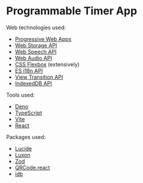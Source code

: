# Programmable Timer App

Web technologies used:

- [Progressive Web Apps](https://developer.mozilla.org/en-US/docs/Web/Progressive_web_apps)
- [Web Storage API](https://developer.mozilla.org/en-US/docs/Web/API/Web_Storage_API)
- [Web Speech API](https://developer.mozilla.org/en-US/docs/Web/API/Web_Speech_API)
- [Web Audio API](https://developer.mozilla.org/en-US/docs/Web/API/Web_Audio_API)
- [CSS Flexbox](https://developer.mozilla.org/en-US/docs/Web/CSS/CSS_flexible_box_layout)
  (extensively)
- [ES i18n API](https://developer.mozilla.org/en-US/docs/Web/JavaScript/Reference/Global_Objects/Intl)
- [View Transition API](https://developer.mozilla.org/en-US/docs/Web/API/View_Transition_API)
- [IndexedDB API](https://developer.mozilla.org/en-US/docs/Web/API/IndexedDB_API)

Tools used:

- [Deno](https://deno.com/)
- [TypeScript](https://www.typescriptlang.org/)
- [Vite](https://vite.dev/)
- [React](https://react.dev/)

Packages used:

- [Lucide](https://lucide.dev/)
- [Luxon](https://moment.github.io/luxon/)
- [Zod](https://zod.dev/)
- [QRCode.react](https://github.com/zpao/qrcode.react)
- [idb](https://github.com/jakearchibald/idb)

